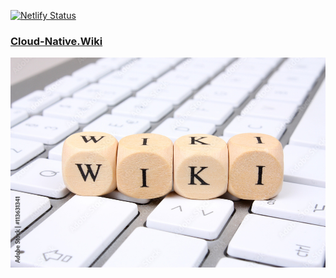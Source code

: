 [![Netlify Status](https://api.netlify.com/api/v1/badges/05205594-2f90-40b7-9d06-535884d66d57/deploy-status)](https://app.netlify.com/sites/cloud-native-wiki/deploys)

### [Cloud-Native.Wiki](https://www.cloud-native.wiki/)

![Screenshot](https://github.com/avijitliberty/cloud-native-wiki/blob/master/assets/media/wiki.jpeg)
